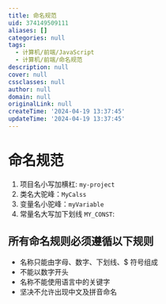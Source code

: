 ```yaml
---
title: 命名规范
uid: 374149509111
aliases: []
categories: null
tags:
  - 计算机/前端/JavaScript
  - 计算机/前端/命名规范
description: null
cover: null
cssclasses: null
author: null
domain: null
originalLink: null
createTime: '2024-04-19 13:37:45'
updateTime: '2024-04-19 13:37:45'
---
```


# 命名规范

1. 项目名小写加横杠: `my-project`
2. 类名大驼峰：`MyCalss`
3. 变量名小驼峰：`myVariable`
4. 常量名大写加下划线 `MY_CONST`:

## 所有命名规则必须遵循以下规则

- 名称只能由字母、数字、下划线、$ 符号组成
- 不能以数字开头
- 名称不能使用语言中的关键字
- 坚决不允许出现中文及拼音命名
